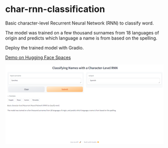# char-rnn-classification

Basic character-level Recurrent Neural Network (RNN) to classify word. 

The model was trained on a few thousand surnames from 18 languages of origin and predicts which language a name is from based on the spelling.

Deploy the trained model with Gradio.

[Demo on Hugging Face Spaces](https://huggingface.co/spaces/alekseiuk/char-rnn-classification)

![Alt text](https://github.com/alekseiuk/char-rnn-classification/blob/main/Screenshot.png)
